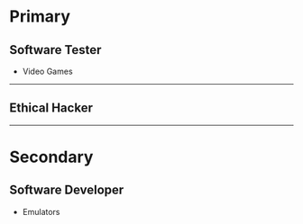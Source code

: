 # Primary

## Software Tester
- Video Games
---

## Ethical Hacker

---

# Secondary

## Software Developer
- Emulators

